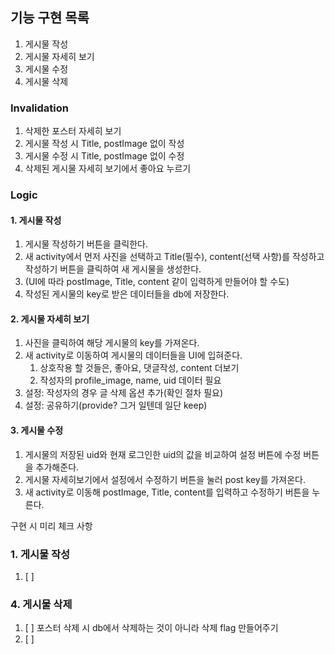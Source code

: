 ## 기능 구현 목록
1. 게시물 작성
2. 게시물 자세히 보기
3. 게시물 수정
4. 게시물 삭제

### Invalidation
1. 삭제한 포스터 자세히 보기
2. 게시물 작성 시 Title, postImage 없이 작성
3. 게시물 수정 시 Title, postImage 없이 수정
4. 삭제된 게시물 자세히 보기에서 좋아요 누르기

### Logic
#### 1. 게시물 작성
   1. 게시물 작성하기 버튼을 클릭한다.
   2. 새 activity에서 먼저 사진을 선택하고 Title(필수), content(선택 사항)를 작성하고 작성하기 버튼을 클릭하여 새 게시물을 생성한다.
   3. (UI에 따라 postImage, Title, content 같이 입력하게 만들어야 할 수도) 
   4. 작성된 게시물의 key로 받은 데이터들을 db에 저장한다.

#### 2. 게시물 자세히 보기
   1. 사진을 클릭하여 해당 게시물의 key를 가져온다.
   2. 새 activity로 이동하여 게시물의 데이터들을 UI에 입혀준다.
        1. 상호작용 할 것들은, 좋아요, 댓글작성, content 더보기
        2. 작성자의 profile_image, name, uid 데이터 필요
   3. 설정: 작성자의 경우 글 삭제 옵션 추가(확인 절차 필요)
   4. 설정: 공유하기(provide? 그거 일텐데 일단 keep)

#### 3. 게시물 수정
   1. 게시물의 저장된 uid와 현재 로그인한 uid의 값을 비교하여 설정 버튼에 수정 버튼을 추가해준다.
   2. 게시물 자세히보기에서 설정에서 수정하기 버튼을 눌러 post key를 가져온다.
   3. 새 activity로 이동해 postImage, Title, content를 입력하고 수정하기 버튼을 누른다.


구현 시 미리 체크 사항
### 1. 게시물 작성
1. [ ] 


### 4. 게시물 삭제
1. [ ] 포스터 삭제 시 db에서 삭제하는 것이 아니라 삭제 flag 만들어주기
2. [ ] 